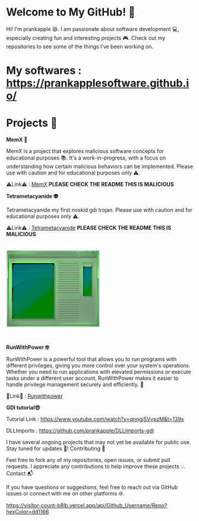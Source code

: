 # Welcome to My GitHub! 👋

Hi! I'm prankapple 😄. I am passionate about software development 💻, especially creating fun and interesting projects 🎮. Check out my repositories to see some of the things I’ve been working on.

# My softwares : https://prankapplesoftware.github.io/

# Projects 🚀

**MemX 👾**

MemX is a project that explores malicious software concepts for educational purposes 📚. It's a work-in-progress, with a focus on understanding how certain malicious behaviors can be implemented. Please use with caution and for educational purposes only ⚠️.

⚠️Link⚠️ :  [MemX](https://github.com/prankapple/MemX) **PLEASE CHECK THE README THIS IS MALICIOUS**


**Tetrametacyanide 👽**

Tetrametacyanide my first noskid gdi trojan. Please use with caution and for educational purposes only ⚠️.

⚠️Link⚠️ :  [Tetrametacyanide](https://github.com/prankapple/Tetrametacyanide) **PLEASE CHECK THE README THIS IS MALICIOUS**


![Alt text](Tetrametacyanide.png?raw=true)


**RunWithPower 🤓**

RunWithPower is a powerful tool that allows you to run programs with different privileges, giving you more control over your system's operations. Whether you need to run applications with elevated permissions or execute tasks under a different user account, RunWithPower makes it easier to handle privilege management securely and efficiently. 🔐

🔐Link🔐 : [Runwithpower](https://github.com/prankapple/RunWithPower)

**GDI tutorial😎**

Tutorial Link : https://www.youtube.com/watch?v=qnngjSVvpzM&t=139s

DLLImports : https://github.com/prankapple/DLLImports-gdi

I have several ongoing projects that may not yet be available for public use. Stay tuned for updates 📡!
Contributing 🤝

Feel free to fork any of my repositories, open issues, or submit pull requests. I appreciate any contributions to help improve these projects 💡.
Contact 📬

If you have questions or suggestions, feel free to reach out via GitHub issues or connect with me on other platforms 🌐.

https://visitor-count-b8lb.vercel.app/api/Github_Username/Repo?hexColor=dd1166
